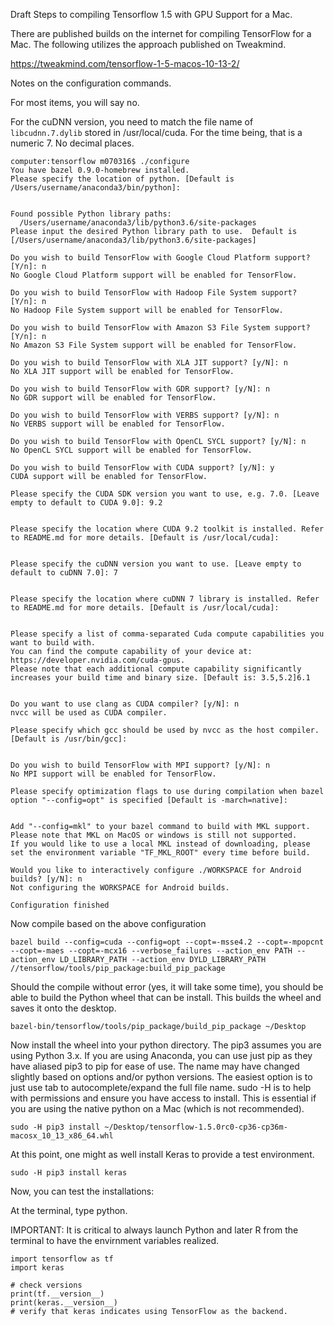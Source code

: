 Draft Steps to compiling Tensorflow 1.5 with GPU Support for a Mac.


There are published builds on the internet for compiling TensorFlow for a Mac.  The following utilizes the approach published on Tweakmind.

<url>https://tweakmind.com/tensorflow-1-5-macos-10-13-2/</url>



Notes on the configuration commands.

For most items, you will say no. 

For the cuDNN version, you need to match the file name of `libcudnn.7.dylib` stored in /usr/local/cuda. For the time being, that is a numeric 7. No decimal places.



```
computer:tensorflow m070316$ ./configure
You have bazel 0.9.0-homebrew installed.
Please specify the location of python. [Default is /Users/username/anaconda3/bin/python]: 


Found possible Python library paths:
  /Users/username/anaconda3/lib/python3.6/site-packages
Please input the desired Python library path to use.  Default is [/Users/username/anaconda3/lib/python3.6/site-packages]

Do you wish to build TensorFlow with Google Cloud Platform support? [Y/n]: n
No Google Cloud Platform support will be enabled for TensorFlow.

Do you wish to build TensorFlow with Hadoop File System support? [Y/n]: n
No Hadoop File System support will be enabled for TensorFlow.

Do you wish to build TensorFlow with Amazon S3 File System support? [Y/n]: n
No Amazon S3 File System support will be enabled for TensorFlow.

Do you wish to build TensorFlow with XLA JIT support? [y/N]: n
No XLA JIT support will be enabled for TensorFlow.

Do you wish to build TensorFlow with GDR support? [y/N]: n
No GDR support will be enabled for TensorFlow.

Do you wish to build TensorFlow with VERBS support? [y/N]: n
No VERBS support will be enabled for TensorFlow.

Do you wish to build TensorFlow with OpenCL SYCL support? [y/N]: n
No OpenCL SYCL support will be enabled for TensorFlow.

Do you wish to build TensorFlow with CUDA support? [y/N]: y
CUDA support will be enabled for TensorFlow.

Please specify the CUDA SDK version you want to use, e.g. 7.0. [Leave empty to default to CUDA 9.0]: 9.2


Please specify the location where CUDA 9.2 toolkit is installed. Refer to README.md for more details. [Default is /usr/local/cuda]: 


Please specify the cuDNN version you want to use. [Leave empty to default to cuDNN 7.0]: 7


Please specify the location where cuDNN 7 library is installed. Refer to README.md for more details. [Default is /usr/local/cuda]:


Please specify a list of comma-separated Cuda compute capabilities you want to build with.
You can find the compute capability of your device at: https://developer.nvidia.com/cuda-gpus.
Please note that each additional compute capability significantly increases your build time and binary size. [Default is: 3.5,5.2]6.1


Do you want to use clang as CUDA compiler? [y/N]: n
nvcc will be used as CUDA compiler.

Please specify which gcc should be used by nvcc as the host compiler. [Default is /usr/bin/gcc]: 


Do you wish to build TensorFlow with MPI support? [y/N]: n
No MPI support will be enabled for TensorFlow.

Please specify optimization flags to use during compilation when bazel option "--config=opt" is specified [Default is -march=native]: 


Add "--config=mkl" to your bazel command to build with MKL support.
Please note that MKL on MacOS or windows is still not supported.
If you would like to use a local MKL instead of downloading, please set the environment variable "TF_MKL_ROOT" every time before build.

Would you like to interactively configure ./WORKSPACE for Android builds? [y/N]: n
Not configuring the WORKSPACE for Android builds.

Configuration finished
```

Now compile based on the above configuration

```
bazel build --config=cuda --config=opt --copt=-msse4.2 --copt=-mpopcnt --copt=-maes --copt=-mcx16 --verbose_failures --action_env PATH --action_env LD_LIBRARY_PATH --action_env DYLD_LIBRARY_PATH //tensorflow/tools/pip_package:build_pip_package
```

Should the compile without error (yes, it will take some time), you should be able to build the Python wheel that can be install. This builds the wheel and saves it onto the desktop.

```
bazel-bin/tensorflow/tools/pip_package/build_pip_package ~/Desktop
```

Now install the wheel into your python directory. The pip3 assumes you are using Python 3.x. If you are using Anaconda, you can use just pip as they have aliased pip3 to pip for ease of use.  The name may have changed slightly based on options and/or python versions. The easiest option is to just use tab to autocomplete/expand the full file name.  sudo -H is to help with permissions and ensure you have access to install. This is essential if you are using the native python on a Mac (which is not recommended). 

```
sudo -H pip3 install ~/Desktop/tensorflow-1.5.0rc0-cp36-cp36m-macosx_10_13_x86_64.whl
```

At this point, one might as well install Keras to provide a test environment.

```
sudo -H pip3 install keras
```

Now, you can test the installations:

At the terminal, type python.

IMPORTANT: It is critical to always launch Python and later R from the terminal to have the envirnment variables realized. 

```
import tensorflow as tf
import keras

# check versions
print(tf.__version__)
print(keras.__version__)
# verify that keras indicates using TensorFlow as the backend.
```
